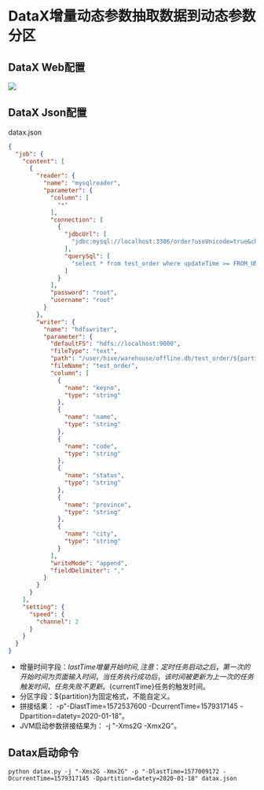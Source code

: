 # DataX增量动态参数抽取数据到动态参数分区

## DataX Web配置
![](http://q7vnain67.bkt.clouddn.com/partition.png)

## DataX Json配置

datax.json

```json
{
  "job": {
    "content": [
      {
        "reader": {
          "name": "mysqlreader",
          "parameter": {
            "column": [
              "*"
            ],
            "connection": [
              {
                "jdbcUrl": [
                  "jdbc:mysql://localhost:3306/order?useUnicode=true&characterEncoding=utf-8&useSSL=false&rewriteBatchedStatements=true"
                ],
                "querySql": [
                  "select * from test_order where updateTime >= FROM_UNIXTIME(${lastTime}) and operationDate < FROM_UNIXTIME(${currentTime})"
                ]
              }
            ],
            "password": "root",
            "username": "root"
          }
        },
        "writer": {
          "name": "hdfswriter",
          "parameter": {
            "defaultFS": "hdfs://localhost:9000",
            "fileType": "text",
            "path": "/user/hive/warehouse/offline.db/test_order/${partition}",
            "fileName": "test_order",
            "column": [
              {
                "name": "keyno",
                "type": "string"
              },
              {
                "name": "name",
                "type": "string"
              },
              {
                "name": "code",
                "type": "string"
              },
              {
                "name": "status",
                "type": "string"
              },
              {
                "name": "province",
                "type": "string"
              },
              {
                "name": "city",
                "type": "string"
              }
            ],
            "writeMode": "append",
            "fieldDelimiter": ","
          }
        }
      }
    ],
    "setting": {
      "speed": {
        "channel": 2
      }
    }
  }
}
```

- 增量时间字段：${lastTime}增量开始时间, 注意：定时任务启动之后，第一次的开始时间为页面输入时间，当任务执行成功后，该时间被更新为上一次的任务触发时间，任务失败不更新。${currentTime}任务的触发时间。
- 分区字段：${partition}为固定格式，不能自定义。
- 拼接结果： -p"-DlastTime=1572537600 -DcurrentTime=1579317145 -Dpartition=datety=2020-01-18"。
- JVM启动参数拼接结果为： -j "-Xms2G -Xmx2G"。

## Datax启动命令

```shell
python datax.py -j "-Xms2G -Xmx2G" -p "-DlastTime=1577009172 -DcurrentTime=1579317145 -Dpartition=datety=2020-01-18" datax.json
```

